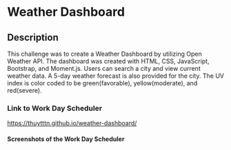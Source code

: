 # Weather Dashboard

## Description
This challenge was to create a Weather Dashboard by utilizing Open Weather API. The dashboard was created with HTML, CSS, JavaScript, Bootstrap, and Moment.js. Users can search a city and view current weather data.  A 5-day weather forecast is also provided for the city. The UV index is color coded to be green(favorable), yellow(moderate), and red(severe).

### Link to Work Day Scheduler
https://thuytttn.github.io/weather-dashboard/

#### Screenshots of the Work Day Scheduler
 
